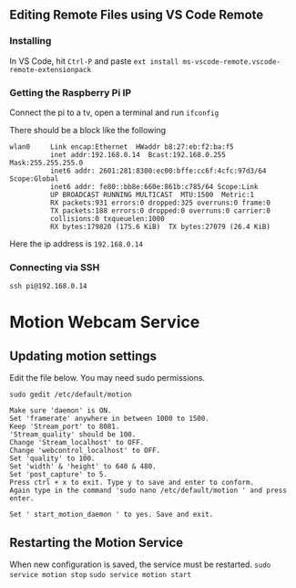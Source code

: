
## Editing Remote Files using VS Code Remote

### Installing
In VS Code, hit `Ctrl-P` and paste
`ext install ms-vscode-remote.vscode-remote-extensionpack`

### Getting the Raspberry Pi IP
Connect the pi to a tv, open a terminal and run `ifconfig`

There should be a block like the following

```
wlan0     Link encap:Ethernet  HWaddr b8:27:eb:f2:ba:f5  
          inet addr:192.168.0.14  Bcast:192.168.0.255  Mask:255.255.255.0
          inet6 addr: 2601:281:8300:ec00:bffe:cc6f:4cfc:97d3/64 Scope:Global
          inet6 addr: fe80::bb8e:660e:861b:c785/64 Scope:Link
          UP BROADCAST RUNNING MULTICAST  MTU:1500  Metric:1
          RX packets:931 errors:0 dropped:325 overruns:0 frame:0
          TX packets:188 errors:0 dropped:0 overruns:0 carrier:0
          collisions:0 txqueuelen:1000 
          RX bytes:179820 (175.6 KiB)  TX bytes:27079 (26.4 KiB)
```

Here the ip address is `192.168.0.14`

### Connecting via SSH
`ssh pi@192.168.0.14`

# Motion Webcam Service

 ## Updating motion settings
 Edit the file below. You may need sudo permissions.

 `sudo gedit /etc/default/motion`

 ```
Make sure 'daemon' is ON.
Set 'framerate' anywhere in between 1000 to 1500.
Keep 'Stream_port' to 8081.
'Stream_quality' should be 100.
Change 'Stream_localhost' to OFF.
Change 'webcontrol_localhost' to OFF.
Set 'quality' to 100.
Set 'width' & 'height' to 640 & 480.
Set 'post_capture' to 5.
Press ctrl + x to exit. Type y to save and enter to conform.
Again type in the command 'sudo nano /etc/default/motion ' and press enter.

Set ' start_motion_daemon ' to yes. Save and exit.
 ```
 ## Restarting the Motion Service 
When new configuration is saved, the service must be restarted.
 `sudo service motion stop`
 `sudo service motion start`